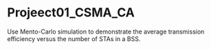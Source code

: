 # Projeect01_CSMA_CA
Use Mento-Carlo simulation to demonstrate the average transmission efficiency versus the number of STAs in a BSS.
